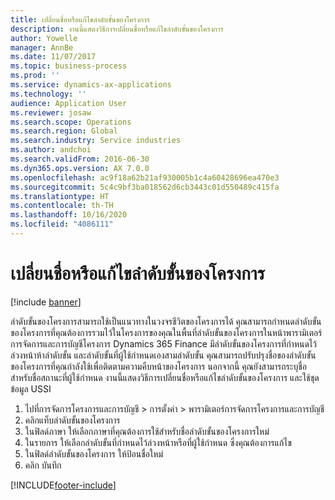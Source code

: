 ```yaml
---
title: เปลี่ยนชื่อหรือแก้ไขลำดับขั้นของโครงการ
description: งานนี้แสดงวิธีการเปลี่ยนชื่อหรือแก้ไขลำดับขั้นของโครงการ
author: Yowelle
manager: AnnBe
ms.date: 11/07/2017
ms.topic: business-process
ms.prod: ''
ms.service: dynamics-ax-applications
ms.technology: ''
audience: Application User
ms.reviewer: josaw
ms.search.scope: Operations
ms.search.region: Global
ms.search.industry: Service industries
ms.author: andchoi
ms.search.validFrom: 2016-06-30
ms.dyn365.ops.version: AX 7.0.0
ms.openlocfilehash: ac9f18a62b21af930005b1c4a60428696ea470e3
ms.sourcegitcommit: 5c4c9bf3ba018562d6cb3443c01d550489c415fa
ms.translationtype: HT
ms.contentlocale: th-TH
ms.lasthandoff: 10/16/2020
ms.locfileid: "4086111"
---
```

# <a name="rename-or-modify-a-project-stage"></a>เปลี่ยนชื่อหรือแก้ไขลำดับขั้นของโครงการ

[!include [banner](../../includes/banner.md)]

ลำดับขั้นของโครงการสามารถใช้เป็นแนวทางในวงจรชีวิตของโครงการได้ คุณสามารถกำหนดลำดับขั้นของโครงการที่คุณต้องการรวมไว้ในโครงการของคุณในพื้นที่ลำดับขั้นของโครงการในหน้าพารามิเตอร์การจัดการและการบัญชีโครงการ Dynamics 365 Finance มีลำดับขั้นของโครงการที่กำหนดไว้ล่วงหน้าห้าลำดับขั้น และลำดับขั้นที่ผู้ใช้กำหนดเองสามลำดับขั้น คุณสามารถปรับปรุงชื่อของลำดับขั้นของโครงการที่คุณกำลังใช้เพื่อติดตามความคืบหน้าของโครงการ นอกจากนี้ คุณยังสามารถระบุชื่อสำหรับชื่อสถานะที่ผู้ใช้กำหนด งานนี้แสดงวิธีการเปลี่ยนชื่อหรือแก้ไขลำดับขั้นของโครงการ และใช้ชุดข้อมูล USSI

1. ไปที่การจัดการโครงการและการบัญชี > การตั้งค่า > พารามิเตอร์การจัดการโครงการและการบัญชี
2. คลิกแท็บลำดับขั้นของโครงการ
3. ในฟิลด์ภาษา ให้เลือกภาษาที่คุณต้องการใช้สำหรับชื่อลำดับขั้นของโครงการใหม่
4. ในรายการ ให้เลือกลำดับขั้นที่กำหนดไว้ล่วงหน้าหรือที่ผู้ใช้กำหนด ซึ่งคุณต้องการแก้ไข 
5. ในฟิลด์ลำดับขั้นของโครงการ ให้ป้อนชื่อใหม่
6. คลิก บันทึก


[!INCLUDE[footer-include](../../includes/footer-banner.md)]